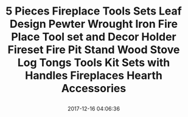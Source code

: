 ---
title: > #shorten me
  5 Pieces Fireplace Tools Sets Leaf Design Pewter Wrought Iron Fire Place Tool set and Decor Holder Fireset Fire Pit Stand Wood Stove Log Tongs Tools Kit Sets with Handles Fireplaces Hearth Accessories
name: >
  5 Pieces Fireplace Tools Sets Leaf Design Pewter Wrought Iron Fire Place Tool set and Decor Holder Fireset Fire Pit Stand Wood Stove Log Tongs Tools Kit Sets with Handles Fireplaces Hearth Accessories
date: "2017-12-16 04:06:36"
buy_now: "https://www.amazon.com/Fireplace-Wrought-Fireset-Fireplaces-Accessories/dp/B015NRQ70Q?SubscriptionId=AKIAIA5RBQIWQVTCUEUQ&tag=coldcutdeals-20&linkCode=xm2&camp=2025&creative=165953&creativeASIN=B015NRQ70Q"
description_markdown: >-

  - DIMENSION: Measures 31" height by 12" width of this fireplace tool set with leaf design, pewter-engraved dark color mix with smooth brighter color. Elegant leaf rack put off the side of your indoor fire place, fire screens, wood burning stove or outdoor fire pit for a timeless and picturesque display.

  - ORGANIZED AND DECORATION: Wood stove fire pit tools accessories comes with a poker, brush, shovel, tongs and stand with pedestal base. The wrought iron fireplace tools are arranged around a central pole that does not take up too much guest room space. 5pc fireplace tool set attractively keeps your tools in one convenient area.

  - HIGH QUALITY：Solid fire tools, heavy duty metal construction fireplace sets provides reliable durability. The fireplace tools wrought iron and powder-coated finish adds a rustic, classic look to the fire place and ensures long-lasting use. The wrought iron body of the tool sets stand and toolset will easily withstand the heat of the fire, and the four legs of toolset keep the set more sturdy.

  - Easy Assembly Required. Only 5 sets fireplace stand base need to be installed. Like all Amagabeli fireplace accessories products, this tool set is designed to be sturdy and easy to use.

  - One-year Warranty: Fireplace tool set with leaf design replacement parts or repaired parts shall be covered within the Limited Warranty Period.


tweet_id_str: "941882226358267904"
price: "$163.30"
list_price: "$78.00"
deal_price: "$39.99"
you_save: "$123.31 (76%)"
asin: "B015NRQ70Q"
image: "https://images-na.ssl-images-amazon.com/images/I/51AxJD-DC%2BL.jpg"
---